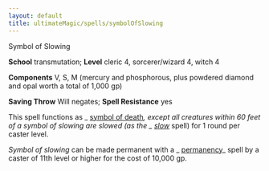 ```yaml
---
layout: default
title: ultimateMagic/spells/symbolOfSlowing
---
```

Symbol of Slowing

**School** transmutation; **Level** cleric 4, sorcerer/wizard 4, witch 4

**Components** V, S, M (mercury and phosphorous, plus powdered diamond and opal worth a total of 1,000 gp)

**Saving Throw** Will negates; **Spell Resistance** yes

This spell functions as _ [symbol of death](spells/symbolOfDeath#_symbol-of-death)_, except all creatures within 60 feet of a _symbol of slowing_ are slowed (as the _ [slow](spells/slow#_slow)_ spell) for 1 round per caster level.

_Symbol of slowing_ can be made permanent with a _ [permanency](spells/permanency#_permanency)_ spell by a caster of 11th level or higher for the cost of 10,000 gp.

